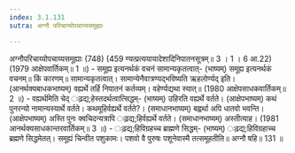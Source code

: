 ```yaml
---
index: 3.1.131
sutra: अग्नौ परिचाय्योपचाय्यसमूह्याः

---
```

 अग्नौपरिचाय्योपचाय्यसमूह्याः (748) (459 ण्यत्प्रत्ययायादेशादिनिपातनसूत्रम्॥ 3 । 1 । 6 आ.22) (1979 आक्षेपवार्तिकम्॥ 1 ॥) - समूह्य इत्यनर्थकं वचनं सामान्यकृतत्वात्- (भाष्यम्) समूह्य इत्यनर्थकं वचनम्॥ किं कारणम्॥ सामान्यकृतत्वात्। सामान्येनैवात्रण्यद्भविष्यति ऋहलोर्ण्यद् इति। (आनर्थक्यबाधकभाष्यम्) वह्यर्थे तर्हि निपातनं कर्तव्यम्। वहेर्ण्यद्यथा स्यात्॥ (1980 आक्षेपसाधकवार्तिकम्॥ 2 ॥) - वह्यर्थमिति चेद् ःढ़द्य;हेस्तदर्थत्वात्सिद्धम्- (भाष्यम्) उहिरति वह्यर्थे वर्तते। (आक्षेपभाष्यम्) कथं पुनरन्यो नामान्यस्यार्थे वर्तते। कथमूहिर्वह्यर्थे वर्तते?। (समाधानभाष्यम्) बह्वर्था अपि धातवो भवन्ति। (आक्षेपभाष्यम्) अस्ति पुनः क्वचिदन्यत्रापि ःढ़द्य;हिर्वह्यर्थे वर्तते। (समाधानभाष्यम्) अस्तीत्याह। (1981 आनर्थक्यसाधकान्तरवार्तिकम्॥ 3 ॥) - ःढ़द्य;हिविग्रहच्च ब्राह्मणे सिद्धम्- (भाष्यम्) ःढ़द्य;हिविग्रहाच्च ब्रह्मणे सिद्धमेतत्। समूह्यं चिन्वीत पशुकामः। पशवो वै पुरुषः पशूनेवास्मै तत्समूहतीति॥ अग्नौ षहि॥ 131 ॥ 